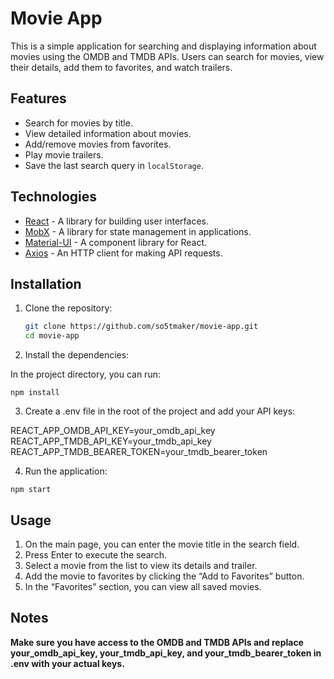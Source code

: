 # Movie App

This is a simple application for searching and displaying information about movies using the OMDB and TMDB APIs. Users can search for movies, view their details, add them to favorites, and watch trailers.

## Features

- Search for movies by title.
- View detailed information about movies.
- Add/remove movies from favorites.
- Play movie trailers.
- Save the last search query in `localStorage`.

## Technologies

- [React](https://reactjs.org/) - A library for building user interfaces.
- [MobX](https://mobx.js.org/) - A library for state management in applications.
- [Material-UI](https://mui.com/) - A component library for React.
- [Axios](https://axios-http.com/) - An HTTP client for making API requests.

## Installation

1. Clone the repository:
   ```bash
   git clone https://github.com/so5tmaker/movie-app.git
   cd movie-app


2.	Install the dependencies:

In the project directory, you can run:

`npm install`


3.	Create a .env file in the root of the project and add your API keys:

REACT_APP_OMDB_API_KEY=your_omdb_api_key
REACT_APP_TMDB_API_KEY=your_tmdb_api_key
REACT_APP_TMDB_BEARER_TOKEN=your_tmdb_bearer_token


4.	Run the application:

`npm start`


## Usage

1.	On the main page, you can enter the movie title in the search field.
2.	Press Enter to execute the search.
3.	Select a movie from the list to view its details and trailer.
4.	Add the movie to favorites by clicking the “Add to Favorites” button.
5.	In the “Favorites” section, you can view all saved movies.

## Notes

**Make sure you have access to the OMDB and TMDB APIs and replace your_omdb_api_key, your_tmdb_api_key, and your_tmdb_bearer_token in .env with your actual keys.**